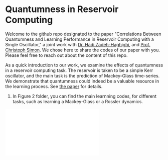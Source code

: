 # Quantumness in Reservoir Computing

Welcome to the github repo designated to the paper "Correlations Between Quantumness and Learning Performance in Reservoir
Computing with a Single Oscillator," a joint work with [Dr. Hadi Zadeh-Haghighi](https://contacts.ucalgary.ca/info/phas/profiles/1-9226636), and [Prof. Christoph Simon](https://science.ucalgary.ca/physics-astronomy/contacts/christoph-simon). We chose here to share the codes of our paper with you. Please feel free to reach out about the content of this repo.

As a quick introduction to our work, we examine the effects of quantumness in a reservoir computing task. The reservoir is taken to be a simple Kerr oscillator, and the main task is the prediction of Mackey-Glass time-series. We demonstrate that quantumness could indeed be a valuable resource in the learning process. See [the paper](https://google.com) for details.

1. In Figure 2 folder, you can find the main learnning codes, for different tasks, such as learning a Mackey-Glass or a Rossler dynamics. 

![MG and Rossler training](./Fig%202/MackeyGlass-MainTask/MG-Pred.pdf)
